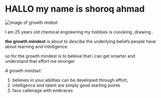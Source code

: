 # HALLO my name is shoroq ahmad 

![image of growth midest](https://www.myoutdesk.com/wp-content/uploads/2019/03/fixed-vs-growth-mindset.jpg)

I am 25 years old chemical engneering my hobbies is coooking ,drawing .

**the growth mindest** is about to descibe the underlying beliefs people have about learning and intelligence.

so for the growth mindest is to beleive that i can get smarter and understand that effort me stronger
 
*A growth mindset*: 

1. believes in your abilities can be developed through effort, 
2. intelligence and talent are simply good starting points
3.  face callenage with embraces

